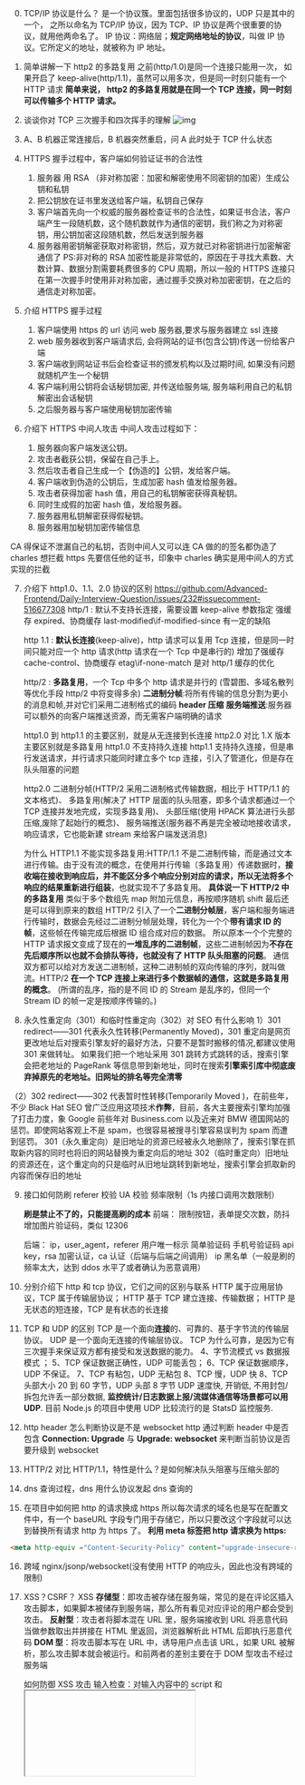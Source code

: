 0. TCP/IP 协议是什么？
   是一个协议簇。里面包括很多协议的，UDP 只是其中的一个， 之所以命名为 TCP/IP 协议，因为 TCP、IP 协议是两个很重要的协议，就用他两命名了。
   IP 协议：网络层；**规定网络地址的协议**，叫做 IP 协议。它所定义的地址，就被称为 IP 地址。
1. 简单讲解一下 http2 的多路复用
   之前(http/1.0)是同一个连接只能用一次， 如果开启了 keep-alive(http/1.1)，虽然可以用多次，但是同一时刻只能有一个 HTTP 请求
   **简单来说， http2 的多路复用就是在同一个 TCP 连接，同一时刻可以传输多个 HTTP 请求。**
2. 谈谈你对 TCP 三次握手和四次挥手的理解
   ![img](https://user-images.githubusercontent.com/34148615/53062591-3d846300-34fc-11e9-8d0f-4063d9ff3398.png)
3. A、B 机器正常连接后，B 机器突然重启，问 A 此时处于 TCP 什么状态
4. HTTPS 握手过程中，客户端如何验证证书的合法性
   1. 服务器 用 RSA （非对称加密：加密和解密使用不同密钥的加密）生成公钥和私钥
   2. 把公钥放在证书里发送给客户端，私钥自己保存
   3. 客户端首先向一个权威的服务器检查证书的合法性，如果证书合法，客户端产生一段随机数，这个随机数就作为通信的密钥，我们称之为对称密钥，用公钥加密这段随机数，然后发送到服务器
   4. 服务器用密钥解密获取对称密钥，然后，双方就已对称密钥进行加密解密通信了
      PS:非对称的 RSA 加密性能是非常低的，原因在于寻找大素数、大数计算、数据分割需要耗费很多的 CPU 周期，所以一般的 HTTPS 连接只在第一次握手时使用非对称加密，通过握手交换对称加密密钥，在之后的通信走对称加密。
5. 介绍 HTTPS 握手过程
   1. 客户端使用 https 的 url 访问 web 服务器,要求与服务器建立 ssl 连接
   2. web 服务器收到客户端请求后, 会将网站的证书(包含公钥)传送一份给客户端
   3. 客户端收到网站证书后会检查证书的颁发机构以及过期时间, 如果没有问题就随机产生一个秘钥
   4. 客户端利用公钥将会话秘钥加密, 并传送给服务端, 服务端利用自己的私钥解密出会话秘钥
   5. 之后服务器与客户端使用秘钥加密传输
6. 介绍下 HTTPS 中间人攻击
   中间人攻击过程如下：

   1. 服务器向客户端发送公钥。
   2. 攻击者截获公钥，保留在自己手上。
   3. 然后攻击者自己生成一个【伪造的】公钥，发给客户端。
   4. 客户端收到伪造的公钥后，生成加密 hash 值发给服务器。
   5. 攻击者获得加密 hash 值，用自己的私钥解密获得真秘钥。
   6. 同时生成假的加密 hash 值，发给服务器。
   7. 服务器用私钥解密获得假秘钥。
   8. 服务器用加秘钥加密传输信息

CA 得保证不泄漏自己的私钥，否则中间人又可以连 CA 做的的签名都伪造了
charles 想拦截 https 先要信任他的证书，印象中 charles 确实是用中间人的方式实现的拦截

7. 介绍下 http1.0、1.1、2.0 协议的区别
   https://github.com/Advanced-Frontend/Daily-Interview-Question/issues/232#issuecomment-516677308
   http/1 :
   默认不支持长连接，需要设置 keep-alive 参数指定
   强缓存 expired、协商缓存 last-modified\if-modified-since 有一定的缺陷

   http 1.1 :
   **默认长连接**(keep-alive)，http 请求可以复用 Tcp 连接，但是同一时间只能对应一个 http 请求(http 请求在一个 Tcp 中是串行的)
   增加了强缓存 cache-control、协商缓存 etag\if-none-match 是对 http/1 缓存的优化

   http/2 :
   **多路复用**，一个 Tcp 中多个 http 请求是并行的 (雪碧图、多域名散列等优化手段 http/2 中将变得多余)
   **二进制分帧**:将所有传输的信息分割为更小的消息和帧,并对它们采用二进制格式的编码
   **header 压缩**
   **服务端推送**:服务器可以额外的向客户端推送资源，而无需客户端明确的请求

   http1.0 到 http1.1 的主要区别，就是从无连接到长连接
   http2.0 对比 1.X 版本主要区别就是多路复用
   http1.0 不支持持久连接
   http1.1 支持持久连接，但是串行发送请求，并行请求只能同时建立多个 tcp 连接，引入了管道化，但是存在队头阻塞的问题

   http2.0
   二进制分帧(HTTP/2 采用二进制格式传输数据，相比于 HTTP/1.1 的文本格式)、
   多路复用(解决了 HTTP 层面的队头阻塞，即多个请求都通过一个 TCP 连接并发地完成，实现多路复用)、
   头部压缩(使用 HPACK 算法进行头部压缩,废除了起始行的概念)、
   服务端推送(服务器不再是完全被动地接收请求，响应请求，它也能新建 stream 来给客户端发送消息)

   为什么 HTTP1.1 不能实现多路复用:HTTP/1.1 不是二进制传输，而是通过文本进行传输。由于没有流的概念，在使用并行传输（多路复用）传递数据时，**接收端在接收到响应后，并不能区分多个响应分别对应的请求，所以无法将多个响应的结果重新进行组装**，也就实现不了多路复用。
   **具体说一下 HTTP/2 中的多路复用**
   类似于多个数组先 map 附加元信息，再按顺序随机 shift 最后还是可以得到原来的数组
   HTTP/2 引入了一个**二进制分帧层**，客户端和服务端进行传输时，数据会先经过二进制分帧层处理，转化为一个个**带有请求 ID 的帧**，这些帧在传输完成后根据 ID 组合成对应的数据。
   所以原本一个个完整的 HTTP 请求报文变成了现在的**一堆乱序的二进制帧**，这些二进制帧因为**不存在先后顺序所以也就不会排队等待，也就没有了 HTTP 队头阻塞的问题**。
   通信双方都可以给对方发送二进制帧，这种二进制帧的双向传输的序列，就叫做流。HTTP/2 **在一个 TCP 连接上来进行多个数据帧的通信，这就是多路复用的概念**。
   (所谓的乱序，指的是不同 ID 的 Stream 是乱序的，但同一个 Stream ID 的帧一定是按顺序传输的。)

8. 永久性重定向（301）和临时性重定向（302）对 SEO 有什么影响
   1）301 redirect——301 代表永久性转移(Permanently Moved)，301 重定向是网页更改地址后对搜索引擎友好的最好方法，只要不是暂时搬移的情况,都建议使用 301 来做转址。
   如果我们把一个地址采用 301 跳转方式跳转的话，搜索引擎会把老地址的 PageRank 等信息带到新地址，同时在搜索**引擎索引库中彻底废弃掉原先的老地址。旧网址的排名等完全清零**

（2）302 redirect——302 代表暂时性转移(Temporarily Moved )，在前些年，不少 Black Hat SEO 曾广泛应用这项技术**作弊**，目前，各大主要搜索引擎均加强了打击力度，象 Google 前些年对 Business.com 以及近来对 BMW 德国网站的惩罚。即使网站客观上不是 spam，也很容易被搜寻引擎容易误判为 spam 而遭到惩罚。
301（永久重定向）是旧地址的资源已经被永久地删除了，搜索引擎在抓取新内容的同时也将旧的网站替换为重定向后的地址
302（临时重定向）旧地址的资源还在，这个重定向的只是临时从旧地址跳转到新地址，搜索引擎会抓取新的内容而保存旧的地址

9. 接口如何防刷
   referer 校验
   UA 校验
   频率限制（1s 内接口调用次数限制）

   **刷是禁止不了的，只能提高刷的成本**
   前端：
   限制按钮，表单提交次数，防抖
   增加图片验证码，类似 12306

   后端：
   ip，user_agent，referer
   用户唯一标示
   简单验证码
   手机号验证码
   api key，rsa 加密认证，ca 认证（后端与后端之间调用）
   ip 黑名单（一般是刷的频率太大，达到 ddos 水平了或者确认为恶意调用）

10. 分别介绍下 http 和 tcp 协议，它们之间的区别与联系
    HTTP 属于应用层协议，TCP 属于传输层协议；
    HTTP 基于 TCP 建立连接、传输数据；
    HTTP 是无状态的短连接，TCP 是有状态的长连接
11. TCP 和 UDP 的区别
    TCP 是一个面向**连接**的、可靠的、基于字节流的传输层协议。
    UDP 是一个面向无连接的传输层协议。
    TCP 为什么可靠，是因为它有三次握手来保证双方都有接受和发送数据的能力。
    4、字节流模式 vs 数据报模式 ；
    5、TCP 保证数据正确性，UDP 可能丢包；
    6、TCP 保证数据顺序，UDP 不保证。
    7、TCP 有粘包，UDP 无粘包
    8、TCP 慢，UDP 快
    8、TCP 头部大小 20 到 60 字节，UDP 头部 8 字节
    UDP 速度快, 开销低, 不用封包/拆包允许丢一部分数据, **监控统计/日志数据上报/流媒体通信等场景都可以用 UDP**. 目前 Node.js 的项目中使用 UDP 比较流行的是 StatsD 监控服务.
12. http header 怎么判断协议是不是 websocket
    http 通过判断 header 中是否包含 **Connection: Upgrade** 与 **Upgrade: websocket** 来判断当前协议是否要升级到 websocket

13. HTTP/2 对比 HTTP/1.1，特性是什么？是如何解决队头阻塞与压缩头部的
14. dns 查询过程，dns 用什么协议发起 dns 查询的
15. 在项目中如何把 http 的请求换成 https
    所以每次请求的域名也是写在配置文件中，有一个 baseURL 字段专门用于存储它，所以只要改这个字段就可以达到替换所有请求 http 为 https 了。
    **利用 meta 标签把 http 请求换为 https:**

```HTML
<meta http-equiv ="Content-Security-Policy" content="upgrade-insecure-requests">
```

16. 跨域
    nginx/jsonp/websocket(没有使用 HTTP 的响应头，因此也没有跨域的限制)
17. XSS？CSRF？
    XSS
    **存储型**：即攻击被存储在服务端，常见的是在评论区插入攻击脚本，如果脚本被储存到服务端，那么所有看见对应评论的用户都会受到攻击。
    **反射型**：攻击者将脚本混在 URL 里，服务端接收到 URL 将恶意代码当做参数取出并拼接在 HTML 里返回，浏览器解析此 HTML 后即执行恶意代码
    **DOM 型**：将攻击脚本写在 URL 中，诱导用户点击该 URL，如果 URL 被解析，那么攻击脚本就会被运行。和前两者的差别主要在于 DOM 型攻击不经过服务端

    如何防御 XSS 攻击
    输入检查：对输入内容中的 script 和<iframe>等标签进行转义或者过滤
    设置 httpOnly：很多 XSS 攻击目标都是窃取用户 cookie 伪造身份认证，设置此属性可防止 JS 获取 cookie
    开启 CSP，即开启白名单，可阻止白名单以外的资源加载和运行

18. 为什么 TCP 要三次握手而不是两次
    为了保证**双方都有发送和接收的能力**，如果只有两次握手的话就只能保证发送方，一般就是我们的客户端有发送的能力，但是并不能保证**它有接收的能力**，所以必须是三次。
19. 为什么 TCP 要四次挥手而不是两次
    通俗的来说，两次握手就可以释放一端到另一端的 TCP 连接，完全释放连接一共需要四次握手。
    A 和 B 打电话，通话即将结束后，A 说 “我没啥要说的了”，B 回答 “我知道了”，于是 A 向 B 的连接释放了。但是 B 可能还会有要说的话，于是 B 可能又巴拉巴拉说了一通，最后 B 说“我说完了”，A 回答“知道了”，于是 B 向 A 的连接释放了，这样整个通话就结束了。
20. script 放在 body 头部就一定会阻塞吗
    async 与 defer 不会

21. 进程是资源分配的最小单位，线程是 CPU 调度的最小单位
    进程是运行中的程序，线程是进程的内部的一个执行序列
    进程是资源分配的单元，线程是执行行单元
    进程间切换代价大，线程间切换代价小
    进程拥有资源多，线程拥有资源少
    多个线程共享进程的资源
22. 为什么说 HTTPS 比 HTTP 安全呢
    通过混合加密保证传输的数据不被窃听
    通过数字签名的方式保证数据不会被篡改
    通过数字证书保证服务器身份的真实性
23. 在一次传输中它是如何保证每个数据包之间的顺序的？
    TCP 的报文中有序号和确认号来保证每个数据包之间的顺序。
24. GET 和 POST 的区别
    从缓存的角度上说，GET 会被浏览器主动缓存下来，留下历史记录，但是 POST 不会。
    从编码的角度上说，GET 只能进行 URL 编码，它只能接收 ASCII 字符，但是 POST 没有限制。
    从参数的角度上说，GET 一般放在 URL 上传递参数，POST 放在请求体里，更适合传递敏感信息。
    从幂等的角度上说，GET 是幂等的，而 POST 不是。
    GET 请求会把请求报文一次性发出去，但是 POST 会分为两个 TCP 数据包。首先发送的是 header 部分，若是服务器响应 100(continue)，则会发送 body 部分，当然火狐浏览器除外，它的 POST 请求只发一个 TCP 包。
    **既然 POST 要分为两个 TCP 数据包发送，那 GET 是不是会比 POST 更有效啊**
    GET 和 POST 都有它们自己的语义的，最好不要混用
    在网络条件好的情况下，发一次包和发两次包的相差的时间基本可以被无视了。并且在网络条件差的情况下，两次包的 TCP 在验证数据包的完整性上还有更大的优点。
    再者，也并不是所有的浏览器的 POST 请求都会发送两次 TCP 数据包的，比如火狐就不会。
    | methods | CRUD | 幂等 | 缓存 |
    | :------ | -------------- | ---- | ---- |
    | PUT | Update/Replace | ✓ | X |
    | POST | Create | X | X |
    | PATCH | Update/Modify | X | X |
    | GET | Read ✓ | ✓ | X |
    | DELETE | Delete | ✓ | X |
25. 为什么说 GET 会留下历史记录？
    浏览器规定的
26. GET 可以上传图片吗
    get 可以通过 URL 传参上传图片，可以将图片转为 base64 格式再进行传输，不过由于 get 请求的参数是有大小限制的，最多不超过 4kb。

27. CIA 三元组
    机密性（Confidentiality）
    完整性（Integrity）
    可用性（Availability）
28. 知道 XSS 有哪几种类型吗
    反射型 XSS (也叫非持久型) **恶意脚本存在 URL 里(url 参数)**
    基于 DOM 的 XSS **取出和执行恶意代码由浏览器端完成，例如 img 标签里的 script**
    存储型 XSS (也叫持久型 XSS) **恶意代码存在数据库里(例如提交表单)**
29. 分别说一下它们的实现原理
    反射型：顾名思义，恶意 JavaScript 脚本属于用户发送给网站请求中的一部分，随后网站又将这部分返回给用户，恶意脚本在页面中被执行。一般发生在前后端一体的应用中，服务端逻辑会改变最终的网页代码。
    基于 DOM 型：目前更流行前后端分离的项目，反射型 XSS 无用武之地。
    但这种攻击不需要经过服务器，我们知道，网页本身的 JavaScript 也是可以改变 HTML 的，黑客正是利用这一点来实现插入恶意脚本。
    存储型：又叫持久型 XSS，顾名思义，黑客将恶意 JavaScript 脚本长期保存在服务端数据库中，用户一旦访问相关页面数据，恶意脚本就会被执行。常见于搜索、微博、社区贴吧评论等。

30. XSS 攻击如何进行防护
    一切用户输入皆不可信，在输出时进行验证将 HTML 元素内容、属性以及 URL 请求参数、CSS 值进行编码当编码影响业务时，使用白名单规则进行检测和过滤使用 W3C 提出的 CSP (Content Security Policy，内容安全策略)，定义域名白名单设置 Cookie 的 HttpOnly 属性
31. 什么是 CSRF 攻击
    **CSRF 攻击就是黑客引诱用户打开黑客的网站，利用用户的登陆状态发起跨站请求。**
    CSRF 攻击一般怎么实现
    通过引诱链接诱惑用户点击触发请求，利用 a 标签的 href。
    构造隐藏表单来自动发起 Post 请求
32. CSRF 攻击和 XSS 攻击有什么区别？
    CSRF 攻击不需要将恶意代码注入用户的页面，仅仅是利用服务器的漏洞和用户的登录状态来实施攻击。
    CSRF 攻击成本也比 XSS 低，用户每天都要访问大量网页，无法确认每一个网页的合法性， 从用户角度来说，无法彻底防止 CSRF 攻击。
33. 如何防范 CSRF 攻击
    针对实际情况，设置关键 Cookie 的 SameSite 属性为 Strict 或 Lax 服务端验证请求来源站点(Referer、Origin)使用 **CSRF Token**，服务端随机生成返回给浏览器的 Token，每一次请求都会携带不同的 CSRF Token 加入二次验证(独立的支付密码)
34. 关于 Web 密码学你了解哪些呢
    对称加密算法就是加密和解密使用同一个密钥，简单粗暴 AES(AES-128)
    非对称加密就是加密和解密使用不同的密钥。发送方使用公钥对信息进行加密，接收方收到密文后，使用私钥进行解密。 RSA
    散列算法 不可逆性、鲁棒性、唯一性 使用时记得加盐 MD5、SHA(SHA-256)
35. HTTPS 在 TCP 和 HTTP 中间加入了 SSL/TLS 安全层。
    对发起 HTTP 请求的数据进行加密操作
    对接收到 HTTP 的内容进行解密操作。
    采用对称加密的方式加密传输数据和非对称加密的方式来传输密钥，既可以解决传输效率问题也能保证两端数据的安全传输。除此之外，为了能够证明服务器是可靠的，引入了数字证书，让浏览器验证证书的可靠性。
36. 在浏览器中输入 url 地址 ->> 显示主页的过程
    1. DNS 解析：把域名转换成相应 IP 地址
    2. TCP 连接:便向 Web 服务器发起 TCP 连接请求，通过 TCP 三次握手建立好连接后，浏览器便可以将 HTTP 请求数据发送给服务器了
    3. 发送 HTTP 请求：负载均衡等操作
    4. 服务器处理请求并返回 HTTP 报文
    5. 浏览器解析渲染页面
    6. 连接结束：客户端和服务器通过四次挥手终止 TCP 连接
37. 什么是 TCP/IP 协议？
    把与互联网相关联的协议集合起来总称为 TCP/IP。
38. TCP/IP 协议族层次分为几层？为什么要分层？
    分为以下四层：应用层、传输层、网络层、数据链路层(其实也就是我们经常看到的五层模型的前四层)
    大致说一下这四层的作用
    **应用层**：向用户提供应用服务时通信的活动
    http 协议,ftp 文件传输协议,smtp 电子邮件协议,dns 域名解析协议
    **传输层**:提供处于网络连接中的两台计算机之间的数据传输
    UDP 用户数据报协议(User Datagram Protocol)：提供无连接的，尽最大努力的数据传输服务（不保证数据传输的可靠性）。
    TCP 传输控制协议(Transimission Control Protocol)：面向连接的，数据传输单位是报文段，能提供可靠的交付。
    **网络层**：处理网络上流动的数据包，规定了双方之间进行数据传输时的路线
    IP 协议：在网络中通常使用 IP 地址+端口号来定位一个程序在计算机中的位置，这种方式就是一种 IP 协议。
    **数据链路层**
    用来处理连接网络的硬件部分，例如控制操作系统、硬件的设备驱动、网卡、光纤等。
39. TCP/IP 通信传输流
    发送端从应用层往下走，接收端往应用层往上走。
    发送端经过每一层时都会打上该层所属的头部信息；接收端则相反，经过每一层把对应的首部消去。
    经过各个层时做的事：
    应用层：生成针对目标 Web 服务器的 HTTP 请求报文
    传输层：将接收到的数据(HTTP 请求报文)进行分割，并在每个报文上打上标记序号以及端口号
    网络层：增加通信目的地的 MAC 地址
    ![TCP/IP 通信传输流](https://github.com/LinDaiDai/niubility-coding-js/raw/master/%E8%AE%A1%E7%AE%97%E6%9C%BA%E7%BD%91%E7%BB%9C/resource/1.png)
40. URI 和 URL 的区别
    URI 用字符串表示网络中的某个资源
    URL 表示资源的具体地址
    URI：告诉你有这个资源(Identication)
    URL：告诉你这个资源在哪里(Locator)
41. 什么是 HTTPS?
    通信接口部分用 SSL 或者 TLS 协议替代(在 HTTP 和 TCP 之间建立中间层)。换句话说 HTTPS 其实就是身披 SSL 协议这层外壳的 HTTP。 HTTPS = HTTP + SSL/TLS
    采用 SSL 后 HTTP 就有了 HTTPS 的加密、证书和完整性保护这些功能。
42. 什么是第三方认证？
    产生原因：保证客户端拿到的公钥是真实有效的
43. 一句话概述 HTTP
    HTTP 是一个在计算机世界里专门在两点之间传输文字、图片、音频、视频等超文本数据的约定和规范。
    HTTP 通常跑在 TCP/IP 协议栈之上，依靠 **IP 协议实现寻址和路由**、**TCP 协议实现可靠数据传输**、DNS 协议实现域名查找、SSL/TLS 协议实现安全通信。当然，WebSocket、HTTPDNS 依赖于 HTTP
44. HTTP 经典的几个版本
    第一版 HTTP/0.9 于 1990 年问世，并没有作为正式的标准被建立。
    作为正式的标准被建立是 HTTP/1.0，于 1996 年 5 月发布
    目前主流的版本是 HTTP/1.1，于 1997 年 1 月发布。
    2015 年 5 月 正式发布 HTTP/2。(不叫 HTTP/2.0，是因为标准委员会不打算发布子版本，下一个版本直接是 HTTP/3)
45. HTTP 特点及缺点
    HTTP 特点
    **请求/响应模式**的协议。
    灵活可扩展:只规定了基本格式，其它的各部分没有严格的限制;传输的类型由 Content-Type 加以标记。
    **可靠传输**，HTTP 基于 TCP/IP
    **无状态**
    http1.1 **持久连接**:建立一次 TCP 连接即可进行多次请求或响应的交互;只要有一方没有明确的提出断开连接，则保持 TCP 连接状态。在 HTTP/1.1 中所有的连接默认都是持久连接的(也就是首部字段 Connection: keep-alive，若是想要关闭则将值设置为 close)，但是 HTTP/1.0 并未标准化

    HTTP 的缺点
    明文:协议里的报文不使用二进制数据，而是文本形式,内容可能被窃听
    无状态
    队头阻塞的问题:根本原因在于 HTTP 是基于 请求-响应 的模型;在同一个 TCP 长连接中，前一个请求没有得到响应，后面的请求就会被阻塞。
    无法验证报文的完整性，内容可能被篡改

46. http 队头阻塞与 tcp 队头阻塞的区别
    和 TCP 队头阻塞的区别：TCP 传输的单位是数据包，它的队头阻塞表示的是前一个报文没有收到便不会将下一个报文上传给 HTTP。而 HTTP 队头阻塞是在 请求-响应 层面，前一个请求还没有处理完，后面的请求就被阻塞。
47. http 请求方法种类
    GET：获取资源，幂等操作

    HEAD：**获取报文首部**，和 GET 很像但是不返回报文主体，幂等操作

    POST: 创建或更新资源，**非幂等操作**

    PUT: 创建或更新资源本身，幂等操作

    PATCH：对资源进行局部更新，**非幂等操作**

    DELETE：删除资源，和 PUT 功能相反，幂等操作

    OPTIONS：**查询服务器端支持的 HTTP 方法种类(幂等操作)：**

48. HTTP 中的幂等是什么意思
    它本质上意味着成功执行请求的结果与其执行次数无关。
49. 服务端收到不支持的方法会如何处理
    当服务端收到不支持的方法时，会返回 405 Method Not Allowed，并且会把所有支持的方法写入响应报文首部字段 Allow 中返回。
50. 状态码
    100 Continue 继续。客户端继续处理请求
    101 Switching Protocol 切换协议。服务器根据客户端的请求切换到更高级的协议
    200 OK ：请求成功，通常返回的数据中带有响应体。
    201 Created 请求以实现。并且有一个新的资源已经依据需求而建立
    202 Accepted 请求已接受。已经接受请求，但还未处理完成
    204 No Content：意思和 200 一样，不过返回的数据中不带有响应体。 (删除成功)
    206 Partial Content：客户端进行了范围请求且服务端正常处理，响应报文的首部应该还有 Content-Range 字段指定实体的范围。使用场景为 HTTP 分块下载和断点续传。

    301 Moved Permanently：**永久重定向**，最新的 URI 为响应报文首部的 Location 字段。场景是：例如你的网站换了地址了，之前的地址不用了，若用户还是从之前的地址进的话则会返回 301 且在 Location 中带上最新的 URI。且浏览器默认会做缓存优化，减少服务器压力，在第二次访问的时候自动访问重定向的那个地址。
    302 Found：**临时重定向**，和 301 不同，它表示请求的资源临时被移动到了别的 URI 上，因为是暂时的，所以不会被缓存。
    304 Not Modefied：客户端带条件请求时虽未满足条件但是也允许返回该资源，它虽然被划分在 3xx 中，但其实和重定向没有关系。场景例如：协商缓存成功就会返回 304 Not Modefied，表示请求的资源在服务器上并未发送改变，告诉请求者可以使用缓存。(可以看我的这篇文章哦《霖呆呆你来说说浏览器缓存吧》)
    307 Temprary Redirect：临时重定向，但是比 302 更加明确，**重定向的请求方法和实体都不允许变动**。场景例如：HSTS 协议，强制客户端使用 https 建立连接，比如你的网站从 HTTP 升级到了 HTTPS，而你还是通过 http://xxx 访问的话，就会返回 307 Internal Redirect。(可以试一下http://juejin.im)

    400 Bad Request：请求报文中存在语法错误，但是没有具体指出是哪里。（前端挨打）
    401 Unauthorized：需要有通过 HTTP 认证的认证信息或者表示用户认证失败。
    403 Forbidden：请求资源被拒绝，原因是：比如法律禁止、信息敏感。
    404 Not Found：请求资源未找到，表示没在服务器上找到相应的资源。

    500 Internal Server Error：服务器内部错误，但是没有具体指出是哪里，和 400 有点像。（后端挨打）
    501 Not Implemented：**表示客户端请求的功能还不支持**
    502 Bad GateWay：服务器自身是正常的，但是**代理服务器无法获取到合法响应**(nginx 坏了)(点外卖时外卖小哥没送)
    503 Service Unavailable：服务器内部处于超负载状态或进行停机维护(就像是本店今天不开张， DevOps or IT 挨打)

51. HTTP 报文组成(参考 client api)
    HTTP/1.1 200 OK
    Connection: Keep-Alive
    Content-Encoding: gzip
    Content-Type: text/html; charset=utf-8
    Date: Thu, 11 Aug 2016 15:23:13 GMT
    Keep-Alive: timeout=5, max=1000
    Last-Modified: Mon, 25 Jul 2016 04:32:39 GMT
    Server: Apache

    (body)

    报文首部(起始行+首部字段一大堆) + 空行(CR(回车符`C`ar) 或 LF(换行`L`ine 符)区分头部和实体) + 报文实体(body)
    ![大家记住这张图就可以了](https://p1-jj.byteimg.com/tos-cn-i-t2oaga2asx/gold-user-assets/2020/5/25/1724c6bf5d8cc428~tplv-t2oaga2asx-watermark.awebp)

    起始行
    请求报文中叫：「请求行」
    由：方法 + URI + 版本号 组成
    例：`GET index.html HTTP/1.1`
    真实例子可以看上面 👆HTTP 整体报文那张图。
    响应报文中叫：「状态行」
    由：版本号 + 状态码 + 原因短语
    例：`HTTP/1.1 200 OK`

    **HTTP 首部字段**
    字段结构:KV;多个字段值用`,`号连接;若是字段值有可选参数且是多个则用`;`号连接
    Keep-Alive: timeout=15, max=100
    Accept: text/html, q=1; application/xml, q=0.8
    通用首部字段(General Header Fields)：请求和响应报文都会用的字段
    请求首部字段(Request Header Fields)：请求报文时用的字段
    响应首部字段(Response Header Fields)：响应报文时用的字段
    实体首部字段(Entity Header Fields)：请求和响应报文的实体部分用的字段
    **通用首部字段**
    这边有一个需要注意的点：
    Connection 首部字段有一个值是 keep-alive，表示开启持久连接
    一个首部字段也叫 Keep-Alive:timeout 一个空闲连接需要保持打开状态的最小时长,max 在连接关闭之前，在此连接可以发送的请求的最大值(关闭时间与容量)

    HTTP/1.1 200 OK
    **Connection: Keep-Alive**
    Content-Encoding: gzip
    Content-Type: text/html; charset=utf-8
    Date: Thu, 11 Aug 2016 15:23:13 GMT
    **Keep-Alive: timeout=5, max=1000**(当长时间的保持 TCP 连接时容易导致系统资源被无效占用,需要正确地设置 keep-alive timeout 参数)
    Last-Modified: Mon, 25 Jul 2016 04:32:39 GMT
    Server: Apache

    (body)

    需要将 The Connection 首部的值设置为 "keep-alive" 这个首部才有意义。同时需要注意的是，在 HTTP/2 协议中， Connection 和 Keep-Alive 是被忽略的；在其中采用其他机制来进行连接管理。
    Cache-Control 控制浏览器强缓存  
    Connection ：Keep-alive/close
    Date 创建报文日期时间
    Transfer-Encoding:传输报文主题编码方式 Transfer-Encoding:chunked
    Upgrade http 协议是否更高版本通信 返回 101
    **请求头部**
    Accept: text/html, q=1; application/xml, q=0.8
    Accept-Charset(对应 Content Type)
    Accept-Encoding
    Accept-Language
    Authorization
    Host：请求域名
    Max-Forwards
    Range 用于断点续传
    Referer(表示浏览器所访问的前一个页面)
    User-Agent
    If-None-Match
    If-Modified-Since
    **响应头部**
    Accept-Ranges
    ETag
    Location(表示重定向后的 URL)
    Server:nginx
    **实体头部**
    Allow(Allow: GET, HEAD)
    Content-encoding
    Content-Length
    Content-Language
    Content-Location
    Content-Range(Content-Range: bytes 21010-47021/47022)
    Expires
    Last-Modified
    **非标准的首部字段**
    cookie:name=xxx
    set-cookie:name=xxx;HttpOnly
    X-Frane-Options:防止点击劫持

    **编码提升传输速率**
    内容编码:Content-Encoding: gzip 表明使用 gzip 压缩传输
    传输编码:改变报文格式，通常在头部加入 Transfer-Encoding: chunked，实现分块编码。

    **多部分对象集合(Multipart)**
    HTTP 协议中采纳了多部分对象集合(Multipart)，**发送的一份报文主体内可含有多类型实体**。通常是在图片或文本文件等上传时使用。
    multipart/form-data：在 Web 表单文件上传时使用。
    multipart/byteranges：状态码 206(Partial Content, 部分内容)响应报文包含了多个范围的内容时使用。

    **获取部分内容的范围请求**
    例如有一个 10000 字节的实体，可以只请求 5001 ~ 10000 字节内的资源。
    请求报文首部字段 Range 来指定 byte 范围
    If-Range: 'userage-12234'
    **Range**: bytes=5001-10000
    响应报文使用 Content-Range 告诉客户端此次的请求范围：
    HTTP/1.1 206 Partial Content
    Accept-Ranges: bytes
    **Content-Range**: bytes 5001-10000/10000

    例子:
    <!-- 请求 -->

    GET /me.jpg HTTP/1.1
    Host: lindaidai.com
    Range: bytes=5001-10000
    <!-- 响应 -->

    HTTP/1.1 206 Partial Content
    Data: Mon, 25 May 2020 12:56:52 GMT
    Content-Range: bytes 5001-10000/10000
    Content-Length: 5000
    Content-Type: image/jpeg

52. HTTPS 和 HTTP 的区别
    明文 vs 加密
    HTTP 和 HTTPS 使用的是完全不同的连接方式，用的端口也不一样，前者是 80 端口，后者是 443 端口。
    HTTPS 协议需要到数字认证机构（Certificate Authority, CA）申请证书，一般需要一定的费用。
    HTTP 页面响应比 HTTPS 快，主要因为 HTTP 使用 3 次握手建立连接，客户端和服务器需要握手 3 次，而 HTTPS 除了 TCP 的 3 次握手，**还需要经历一个 SSL 协商过程**。

53. 相比于 HTTP 的优势/为什么需要 HTTPS
    其实也就是弥补了 HTTP 的缺点：

- 数据隐私性，内容经过对称加密；
- 数据完整性，内容经过完整性校验；
- 身份认证，第三方无法伪装客户端/服务器的身份

54. HTTP 与 HTTPS 的区别
    HTTPS 标准端口 443，HTTP 是 80
    HTTPS 基于传输层，HTTP 基于应用层
    HTTPS 在浏览器上会显示绿色的安全锁，而 HTTP 没有
    弥补了 HTTP 的缺点，数据的隐私性、完整性、身份验证。也就是更加安全。
55. HTTPS 具体解决方式
    解决内容**被窃听**（混合加密）
    解决内容**被篡改**（数字签名）
    解决通信方**身份遭伪装**（数字证书）

    1. 解决内容**被窃听**(加解密)

    - 对称密钥加密(共享密钥加密)
      发送秘文的一方把通过密钥加密的内容(也就是秘文)和这个密钥一起发送给接收方
      接收方接到之后用这个密钥把秘文解密得到里面的内容
      并不安全，只要拿到密钥任何人都能解密
    - 非对称密钥加密(公开密钥加密)
      发送秘文的一方用"对方的公钥"对信息进行加密，对方收到被加密的信息后再用自己的私钥进行解密。
      可能存在中间人攻击，也就是服务器发送给客户端的公钥可能在途中被人截获篡改。
    - 混合加密机制(HTTPS 采用的方式)
      发送密文的一方使用"对方的公钥"进行加密处理"对称的密钥"，然后对方接收到之后使用自己的私钥进行解密得到"对称的密钥"，这就达到了确保交换的密钥是安全的前提下使用对称加密方式进行通信。

    2. 解决内容被篡改(数字签名)
       虽然有了混合加密机制保证了内容不被监听，但是传输的数据可能会被篡改(比如完全替换掉)，即不能校验数据的完整性。而数字签名就是为了校验数据的完整性。
       **第一步将原文用 Hash 函数生成一个叫消息摘要的东西，第二步就是用发送方的私钥对这个消息摘要进行加密。这个产生的东西就叫做数字签名**，它一般会与原文一起发送给接收者。
       **验证数字签名的过程**
       首先发送方会**将原文与数字签名**(也就是加密后的摘要)一起发送给接收方
       接收方会接收到这两样东西，即原文和数字签名
       接收方用 Hash 函数处理原文会得到一份消息摘要
       同时用发送方的公钥解密数字签名也会得到一份消息摘要
       只要比较这两份消息摘要是否相等就可以验证出数据有没有被篡改了
       这里关键的一步就是要保证**发送方传递过来的公钥是可信赖的**，这时候就得用到数字证书了。
    3. 解决通信方身份遭伪装(数字证书)
       因为我们知道在 HTTPS 中虽然有了混合加密机制保证数据不被监听，有了数字签名校验数据的完整性，但是数字签名校验的前提是能拿到发送方的公钥，并且保证这个公钥是可信赖的，所以就需要数字证书。
       数字证书：**权威的数字认证机构颁发给服务器的一个文件(合法公民身份证)**
       **证书的颁发流程**：https://github.com/LinDaiDai/niubility-coding-js/blob/master/%E8%AE%A1%E7%AE%97%E6%9C%BA%E7%BD%91%E7%BB%9C/resource/ShutdownHTTP/%E6%95%B0%E5%AD%97%E8%AF%81%E4%B9%A6.png
       1. 服务器向 CA 提交自己的信息和公钥
       2. CA 用自己的密钥**加密传来的信息和公钥生成数字签名**,**数字签名+原来的信息和公钥**统称数字证书发给服务器。
       3. 传输数字证书到客户端
       4. 客户端验证数字签名:使用 **CA 的公钥解密(事先在浏览器中)**数字签名得到摘要，使用哈希对明文加密得到摘要，对比是否相等
       5. 使用服务器的公钥对报文加密后传输
       6. 服务器接到报文后解密得到客户端的 🔑，从此对称加密传输

56. 为什么说数字证书就能对通信方的身份进行验证呢
    1. 证书其实是由明文信息(**申请者的公钥**，组织信息，个人信息以及认证机构自己的信息等)和这个明文信息的数字签名组成的。
    2. 客户端会用 Hash 函数处理明文信息生成一个信息摘要
    3. 然后再用**内置在浏览器上的 CA 的公钥来解密证书里的数字签名**，得到一个信息摘要。因为我们知道证书实际是由 CA 颁发给服务器的，并且里面的数字签名也是用的 CA 的私钥加密的，所以只有 CA 的公钥才能解。
    4. 最后再将两个信息摘要进行对比**看公钥是否可信赖**，若是一样则能保证通信方的身份是正确的。
       证书的签名也是经过 CA 的私钥加密生成的，只有 CA 的公钥能解，但它的公钥又不是随便人能拿到的，只有各大浏览器厂商才有，所以这就是数字证书的验证过程
57. SSL/TLS 是什么
    SSL 安全套接层(Secure Sockets Layer)
    TSL 传输层安全(Transport Layer Security)
58. ping 是什么
    我们经常使用“ping”命令来测试两台主机之间 TCP/IP 通信是否正常， 其实“ping”命令是使用 **IP 和网络控制信息协议 (ICMP)**，然后对方主机确认收到数据包， 如果数据包是否到达的消息及时反馈回来，那么网络就是通的。
59. 怎样才能从 IP 地址，判断两台计算机是否属于同一个子网络呢
    子网掩码（subnet mask）
    将两个 IP 地址与子网掩码分别进行 AND 运算（两个数位都为 1，运算结果为 1，否则为 0），然后比较结果是否相同，如果是的话，就表明它们在同一个子网络中，否则就不是。
    IP 地址 172.16.254.1，如果已知网络部分是前 24 位，主机部分是后 8 位，那么子网络掩码就是 11111111.11111111.11111111.00000000，写成十进制就是 255.255.255.0。
    比如，已知 IP 地址 172.16.254.1 和 172.16.254.233 的子网掩码都是 255.255.255.0，请问它们是否在同一个子网络？两者与子网掩码分别进行 AND 运算，结果都是 172.16.254.0，因此它们在同一个子网络。
60. ARP 协议是什么
    从 IP 地址得到 MAC 地址
    有了 ARP 协议之后，我们就可以得到同一个子网络内的主机 MAC 地址，可以把数据包发送到任意一台主机之上了。
    第一种情况，**如果两台主机不在同一个子网络**，那么事实上没有办法得到对方的 MAC 地址，只能把数据包传送到两个子网络连接处的"网关"（gateway），让网关去处理。
    第二种情况，**如果两台主机在同一个子网络**，那么我们可以用 ARP 协议，得到对方的 MAC 地址。ARP 协议也是发出一个数据包（包含在以太网数据包中），其中包含它所要查询主机的 IP 地址，在对方的 MAC 地址这一栏，填的是 FF:FF:FF:FF:FF:FF，**表示这是一个"广播"地址。它所在子网络的每一台主机，都会收到这个数据包，从中取出 IP 地址，与自身的 IP 地址进行比较**。如果两者相同，都做出回复，向对方报告自己的 MAC 地址，否则就丢弃这个包。
61. mac 地址是什么
    网卡的地址，就是数据包的发送地址和接收地址，这叫做 MAC 地址。
    每块网卡出厂的时候，都有一个全世界独一无二的 MAC 地址，**长度是 48 个二进制位**，通常用 12 个十六进制数表示。
62. 什么是 socket
    Unix 系统就把主机+端口，叫做"套接字"（socket）
    Socket=Ip address+ TCP/UDP + port
63. 你买了一台新电脑，插上网线，开机，这时电脑能够上网吗？
    　　* 本机的 IP 地址
    　　* 子网掩码
    　　* 网关的 IP 地址
    　　* DNS 的 IP 地址
    有了这几个数值，电脑就可以上网"冲浪"了
